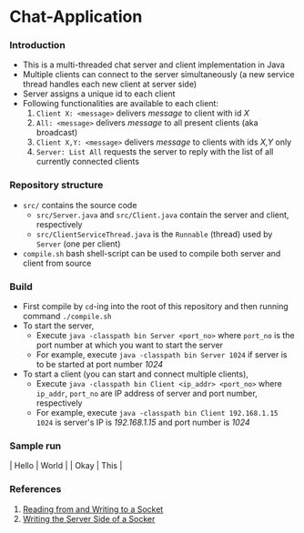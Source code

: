 # Chat-Application

### Introduction
- This is a multi-threaded chat server and client implementation in Java
- Multiple clients can connect to the server simultaneously (a new service thread handles each new client at server side)
- Server assigns a unique id to each client
- Following functionalities are available to each client:
	1. `Client X: <message>` delivers _message_ to client with id _X_
	2. `All: <message>` delivers _message_ to all present clients (aka broadcast)
	3. `Client X,Y: <message>` delivers _message_ to clients with ids _X,Y_ only
	4. `Server: List All` requests the server to reply with the list of all currently connected clients


### Repository structure
-  `src/` contains the source code
	- `src/Server.java` and `src/Client.java` contain the server and client, respectively
    - `src/ClientServiceThread.java` is the `Runnable` (thread) used by `Server` (one per client)
- `compile.sh` bash shell-script can be used to compile both server and client from source

### Build
- First compile by `cd`-ing into the root of this repository and then running command  `./compile.sh`
- To start the server,
	- Execute `java -classpath bin Server <port_no>` where `port_no` is the port number at which you want to start the server
	- For example, execute `java -classpath bin Server 1024` if server is to be started at port number _1024_
- To start a client (you can start and connect multiple clients),
	- Execute `java -classpath bin Client <ip_addr> <port_no>` where `ip_addr`, `port_no` are IP address of server and port number, respectively
	- For example, execute `java -classpath bin Client 192.168.1.15 1024` is server's IP is _192.168.1.15_ and port number is _1024_

### Sample run
| Hello | World |
| Okay | This |

### References
1. [Reading from and Writing to a Socket](https://docs.oracle.com/javase/tutorial/networking/sockets/readingWriting.html)
2. [Writing the Server Side of a Socker](https://docs.oracle.com/javase/tutorial/networking/sockets/clientServer.html)
